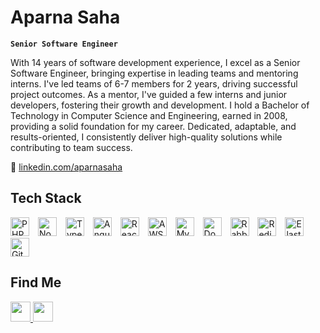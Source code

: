 # Aparna Saha

**`Senior Software Engineer`**

With 14 years of software development experience, I excel as a Senior Software Engineer, bringing expertise in leading teams and mentoring interns. I've led teams of 6-7 members for 2 years, driving successful project outcomes. As a mentor, I've guided a few interns and junior developers, fostering their growth and development. I hold a Bachelor of Technology in Computer Science and Engineering, earned in 2008, providing a solid foundation for my career. Dedicated, adaptable, and results-oriented, I consistently deliver high-quality solutions while contributing to team success.

🔗 [linkedin.com/aparnasaha](https://www.linkedin.com/in/aparnasaha/) 

## Tech Stack

<p align="left">
  <a href="https://www.php.net/" target="_blank" rel="noreferrer"><img alt="PHP" width="30px" style="padding-right:10px;" src="https://cdn.jsdelivr.net/gh/devicons/devicon/icons/php/php-original.svg" /></a>
  <a href="https://nodejs.org/" target="_blank" rel="noreferrer"><img alt="NodeJS" width="30px" style="padding-right:10px;" src="https://cdn.jsdelivr.net/gh/devicons/devicon/icons/nodejs/nodejs-original.svg" /></a>
  <a href="https://www.typescriptlang.org/" target="_blank" rel="noreferrer"><img alt="TypeScript" width="30px" style="padding-right:10px;" src="https://cdn.jsdelivr.net/gh/devicons/devicon/icons/typescript/typescript-plain.svg" /></a>
  <a href="https://angular.io/" target="_blank" rel="noreferrer"><img alt="Angular" width="30px" style="padding-right:10px;" src="https://cdn.jsdelivr.net/gh/devicons/devicon/icons/angularjs/angularjs-plain.svg" /></a>
  <a href="https://reactjs.org/" target="_blank" rel="noreferrer"><img alt="React" width="30px" style="padding-right:10px;" src="https://cdn.jsdelivr.net/gh/devicons/devicon/icons/react/react-original.svg" /></a>
  <a href="https://aws.amazon.com/" target="_blank" rel="noreferrer"><img alt="AWS" width="30px" style="padding-right:10px;" src="https://cdn.jsdelivr.net/gh/devicons/devicon/icons/amazonwebservices/amazonwebservices-original-wordmark.svg" /></a>
  <a href="https://www.mysql.com/" target="_blank" rel="noreferrer"><img alt="MySQL" width="30px" style="padding-right:10px;" src="https://cdn.jsdelivr.net/gh/devicons/devicon/icons/mysql/mysql-original.svg" /></a>
  <a href="https://www.docker.com/" target="_blank" rel="noreferrer"><img alt="Docker" width="30px" style="padding-right:10px;" src="https://cdn.jsdelivr.net/gh/devicons/devicon/icons/docker/docker-original.svg" /></a>
  <a href="https://www.rabbitmq.com/" target="_blank" rel="noreferrer"><img alt="RabbitMQ" width="30px" style="padding-right:10px;" src="https://cdn.jsdelivr.net/gh/devicons/devicon/icons/rabbitmq/rabbitmq-original.svg" /></a>
  <a href="https://redis.io/" target="_blank" rel="noreferrer"><img alt="Redis" width="30px" style="padding-right:10px;" src="https://cdn.jsdelivr.net/gh/devicons/devicon/icons/redis/redis-original.svg" /></a>
  <a href="https://www.elastic.co/" target="_blank" rel="noreferrer"><img alt="Elasticsearch" width="30px" style="padding-right:10px;" src="https://cdn.jsdelivr.net/gh/devicons/devicon/icons/elasticsearch/elasticsearch-original.svg" /></a>
  <a href="https://github.com/" target="_blank" rel="noreferrer"><img alt="GitHub" width="30px" style="padding-right:10px;" src="https://cdn.jsdelivr.net/gh/devicons/devicon/icons/github/github-original.svg" /></a>
</p>

## Find Me

<p align="left"> 
  <a href="https://www.github.com/treadyaparna" target="_blank" rel="noreferrer"> <picture> <source media="(prefers-color-scheme: dark)" srcset="https://raw.githubusercontent.com/danielcranney/readme-generator/main/public/icons/socials/github-dark.svg" /> <source media="(prefers-color-scheme: light)" srcset="https://raw.githubusercontent.com/danielcranney/readme-generator/main/public/icons/socials/github.svg" /> <img src="https://raw.githubusercontent.com/danielcranney/readme-generator/main/public/icons/socials/github.svg" width="32" height="32" /> </picture> </a> 
  <a href="https://www.linkedin.com/in/aparnasaha" target="_blank" rel="noreferrer"> <picture> <source media="(prefers-color-scheme: dark)" srcset="https://raw.githubusercontent.com/danielcranney/readme-generator/main/public/icons/socials/linkedin-dark.svg" /> <source media="(prefers-color-scheme: light)" srcset="https://raw.githubusercontent.com/danielcranney/readme-generator/main/public/icons/socials/linkedin.svg" /> <img src="https://raw.githubusercontent.com/danielcranney/readme-generator/main/public/icons/socials/linkedin.svg" width="32" height="32" /> </picture> </a> 
</p>
